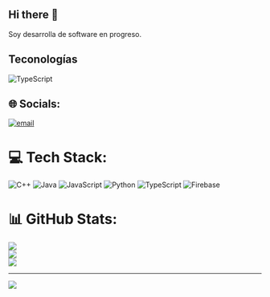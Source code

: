 ## Hi there 👋

Soy desarrolla de software en progreso.

## Teconologías

![TypeScript](https://img.shields.io/badge/-TypeScript-007ACC?logo=typescript&logoColor=white&style=flat-square&color=007ACC)


## 🌐 Socials:
[![email](https://img.shields.io/badge/Email-D14836?logo=gmail&logoColor=white)](mailto:laurachaman@icloud.com) 

# 💻 Tech Stack:
![C++](https://img.shields.io/badge/c++-%2300599C.svg?style=for-the-badge&logo=c%2B%2B&logoColor=white) ![Java](https://img.shields.io/badge/java-%23ED8B00.svg?style=for-the-badge&logo=openjdk&logoColor=white) ![JavaScript](https://img.shields.io/badge/javascript-%23323330.svg?style=for-the-badge&logo=javascript&logoColor=%23F7DF1E) ![Python](https://img.shields.io/badge/python-3670A0?style=for-the-badge&logo=python&logoColor=ffdd54) ![TypeScript](https://img.shields.io/badge/typescript-%23007ACC.svg?style=for-the-badge&logo=typescript&logoColor=white) ![Firebase](https://img.shields.io/badge/firebase-%23039BE5.svg?style=for-the-badge&logo=firebase)
# 📊 GitHub Stats:
![](https://github-readme-stats.vercel.app/api?username=LauraChavaM&theme=dark&hide_border=false&include_all_commits=false&count_private=false)<br/>
![](https://github-readme-streak-stats.herokuapp.com/?user=LauraChavaM&theme=dark&hide_border=false)<br/>
![](https://github-readme-stats.vercel.app/api/top-langs/?username=LauraChavaM&theme=dark&hide_border=false&include_all_commits=false&count_private=false&layout=compact)

---
[![](https://visitcount.itsvg.in/api?id=LauraChavaM&icon=0&color=0)](https://visitcount.itsvg.in)

<!--
**LauraChavaM/LauraChavaM** is a ✨ _special_ ✨ repository because its `README.md` (this file) appears on your GitHub profile.

Here are some ideas to get you started:

- 🔭 I’m currently working on ...
- 🌱 I’m currently learning ...
- 👯 I’m looking to collaborate on ...
- 🤔 I’m looking for help with ...
- 💬 Ask me about ...
- 📫 How to reach me: ...
- 😄 Pronouns: ...
- ⚡ Fun fact: ...
-->
